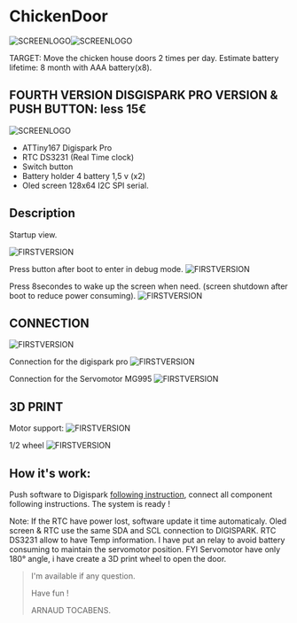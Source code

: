 # ChickenDoor

![SCREENLOGO](https://github.com/Pidow/ChickenDoor/blob/master/1.first%20WITH%20DIGISPARK/1.Connection%20&%20photos/definition.png?raw=true)![SCREENLOGO](https://github.com/Pidow/ChickenDoor/blob/master/1.first%20WITH%20DIGISPARK/1.Connection%20&%20photos/ouvert.png?raw=true)

TARGET:
Move the chicken house doors 2 times per day.
Estimate battery lifetime: 8 month with AAA battery(x8).

## FOURTH VERSION DISGISPARK PRO VERSION & PUSH BUTTON: less 15€
![SCREENLOGO](https://github.com/Pidow/ChickenDoor/blob/master/4.Ephemeris%20version%20with%20DIGISPARK%20PRO/1.Assy%20view/Description.jpg?raw=true)
*   ATTiny167 Digispark Pro
*   RTC DS3231 (Real Time clock)
*   Switch button
*   Battery holder 4 battery 1,5 v (x2)
*   Oled screen 128x64 I2C SPI serial.


## Description

Startup view.

![FIRSTVERSION](https://github.com/Pidow/ChickenDoor/blob/master/4.Ephemeris%20version%20with%20DIGISPARK%20PRO/1.Assy%20view/PRESENTATION.jpg?raw=true)

Press button after boot to enter in debug mode.
![FIRSTVERSION](https://github.com/Pidow/ChickenDoor/blob/master/4.Ephemeris%20version%20with%20DIGISPARK%20PRO/1.Assy%20view/DBG%20MODE.jpg?raw=true)

Press 8secondes to wake up the screen when need. (screen shutdown after boot to reduce power consuming).
![FIRSTVERSION](https://github.com/Pidow/ChickenDoor/blob/master/4.Ephemeris%20version%20with%20DIGISPARK%20PRO/1.Assy%20view/BUTTON%20ACTION.jpg)


## CONNECTION
![FIRSTVERSION](https://github.com/Pidow/ChickenDoor/blob/master/4.Ephemeris%20version%20with%20DIGISPARK%20PRO/1.Assy%20view/digispark%20pro.png?raw=true)

Connection for the digispark pro
![FIRSTVERSION](https://github.com/Pidow/ChickenDoor/blob/master/4.Ephemeris%20version%20with%20DIGISPARK%20PRO/1.Assy%20view/digispark%20pro%20connections&.jpg?raw=true)

Connection for the Servomotor MG995
![FIRSTVERSION](https://github.com/Pidow/ChickenDoor/blob/master/4.Ephemeris%20version%20with%20DIGISPARK%20PRO/1.Assy%20view/MG995.png?raw=true)


## 3D PRINT
Motor support:
![FIRSTVERSION](https://github.com/Pidow/ChickenDoor/blob/master/4.Ephemeris%20version%20with%20DIGISPARK%20PRO/1.Assy%20view/Servo%20motor%203D%20print%20support.jpg?raw=true)

1/2 wheel
![FIRSTVERSION](https://github.com/Pidow/ChickenDoor/blob/master/4.Ephemeris%20version%20with%20DIGISPARK%20PRO/1.Assy%20view/Wheel%203D%20print.jpg?raw=true)


## How it's work:
Push software to Digispark [following instruction](https://github.com/Pidow/ChickenDoor/blob/master/4.Ephemeris%20version%20with%20DIGISPARK%20PRO/3.Arduino%20code/Digispark%20arduino%20configuration.pdf), connect all component following instructions.
The system is ready !

Note:
If the RTC have power lost, software update it time automaticaly.
Oled screen & RTC use the same SDA and SCL connection to DIGISPARK.
RTC DS3231 allow to have Temp information.
I have put an relay to avoid battery consuming to maintain the servomotor position.
FYI Servomotor have only 180° angle, i have create a 3D print wheel to open the door.


> I'm available if any question.
> 
> Have fun !
> 
>    ARNAUD TOCABENS.
